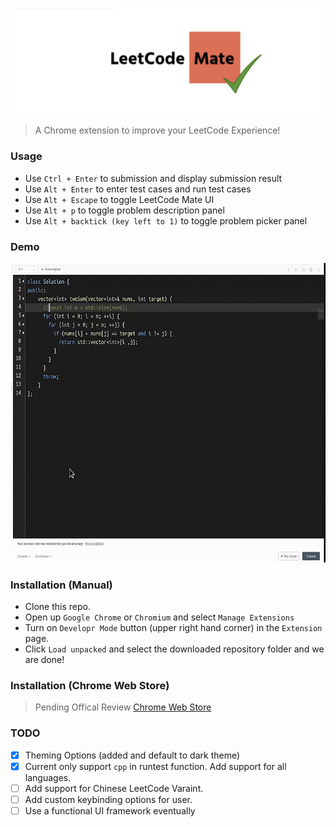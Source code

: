 ![Logo](logo.png)

> A Chrome extension to improve your LeetCode Experience!


### Usage

* Use `Ctrl + Enter` to submission and display submission result
* Use `Alt + Enter` to enter test cases and run test cases
* Use `Alt + Escape` to toggle LeetCode Mate UI
* Use `Alt + p` to toggle problem description panel
* Use `Alt + backtick (key left to 1)` to toggle problem picker panel

### Demo
 <img src="demo/error_and_test_resubmit.gif" style="width:600px;height:479px">
 
 
### Installation (Manual)
* Clone this repo.
* Open up `Google Chrome` or `Chromium` and select `Manage Extensions`
* Turn on `Developr Mode` button (upper right hand corner) in the `Extension` page.
* Click `Load unpacked` and select the downloaded repository folder and we are done!

### Installation (Chrome Web Store)
> Pending Offical Review
[Chrome Web Store](https://chrome.google.com/webstore/devconsole/0a3b277f-08dc-437f-a37b-062deb8fe9e1/phdjfdamgpemogokbkjeidpekchgmhem/edit/package?hl=en)

### TODO 
- [x] Theming Options (added and default to dark theme)
- [x] Current only support `cpp` in runtest function. Add support for all languages.
- [ ] Add support for Chinese LeetCode Varaint.
- [ ] Add custom keybinding options for user.
- [ ] Use a functional UI framework eventually
